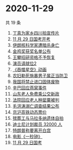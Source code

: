 # 2020-11-29

共 19 条

<!-- BEGIN -->
<!-- 最后更新时间 Sun Nov 29 2020 23:03:29 GMT+0800 (CST) -->

1. [丁真为家乡四川拍宣传片](https://www.zhihu.com/search?q=丁真)
2. [11 月 29 日国考开考](https://www.zhihu.com/search?q=国考)
3. [伊朗核科学家遭暗杀身亡](https://www.zhihu.com/search?q=伊朗核科学家)
4. [金鸡奖获奖名单公布](https://www.zhihu.com/search?q=金鸡奖)
5. [王攀招研资格不予恢复](https://www.zhihu.com/search?q=王攀)
6. [演员请就位2](https://www.zhihu.com/search?q=演员请就位2)
7. [《吞噬星空》动画](https://www.zhihu.com/search?q=吞噬星空)
8. [农妇勒死施暴男子属正当防卫](https://www.zhihu.com/search?q=农妇勒死男子)
9. [我国将禁止进口固体废物](https://www.zhihu.com/search?q=固体废物)
10. [辛巴回应燕窝事件](https://www.zhihu.com/search?q=辛巴燕窝)
11. [山东老人免费乘公交新政](https://www.zhihu.com/search?q=老人免费乘公交车)
12. [法院回应老人种罂粟被判](https://www.zhihu.com/search?q=老人种罂粟)
13. [毛洪涛溺亡调查结果公布](https://www.zhihu.com/search?q=毛洪涛)
14. [京沪高铁动态票价](https://www.zhihu.com/search?q=京沪高铁)
15. [殡葬工与马拉多纳遗体自拍](https://www.zhihu.com/search?q=马拉多纳)
16. [迪士尼计划裁员 32000 人](https://www.zhihu.com/search?q=迪士尼)
17. [特朗普称要离开白宫](https://www.zhihu.com/search?q=特朗普)
18. [电影《一秒钟》](https://www.zhihu.com/search?q=一秒钟)
19. [11 月 29 日国考](https://www.zhihu.com/search?q=国考)

<!-- END -->
